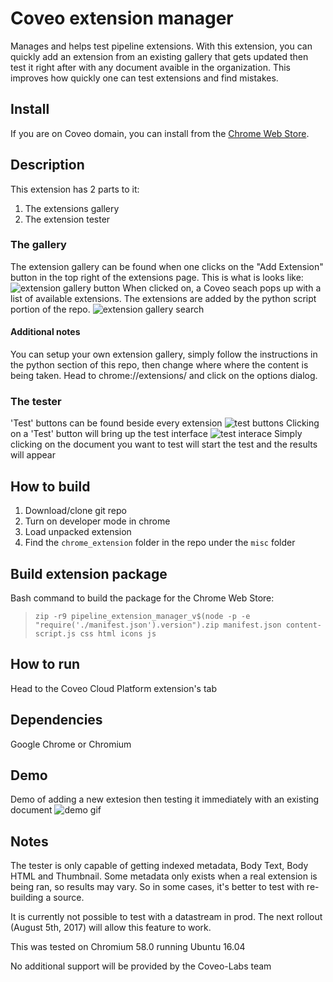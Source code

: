# Coveo extension manager
Manages and helps test pipeline extensions. With this extension, you can quickly add an extension from an existing gallery that gets updated then test it right after with any document avaible in the organization. This improves how quickly one can test extensions and find mistakes.

## Install

If you are on Coveo domain, you can install from the [Chrome Web Store](https://chrome.google.com/webstore/detail/tester-for-indexing-pipel/gbaapjhekfgfnjkijijdfkllbfhobieb?hl=en-US).

## Description
This extension has 2 parts to it:
1. The extensions gallery
2. The extension tester

### The gallery
The extension gallery can be found when one clicks on the "Add Extension" button in the top right of the extensions page.
This is what is looks like:
![extension gallery button](https://user-images.githubusercontent.com/17149559/27692683-569b0ad6-5cb5-11e7-996f-1d4f8e12c08e.png)
When clicked on, a Coveo seach pops up with a list of available extensions. The extensions are added by the python script portion of the repo.
![extension gallery search](../screenshots/extensiongallery.png)

#### Additional notes
You can setup your own extension gallery, simply follow the instructions in the python section of this repo, then
change where where the content is being taken. Head to chrome://extensions/ and click on the options dialog.

### The tester
'Test' buttons can be found beside every extension
![test buttons](https://user-images.githubusercontent.com/17149559/27692869-cd622802-5cb5-11e7-8c69-f93b6b88c5f1.png)
Clicking on a 'Test' button will bring up the test interface
![test interace](../screenshots/selectdocument.png)
Simply clicking on the document you want to test will start the test and the results will appear

## How to build
1. Download/clone git repo
2. Turn on developer mode in chrome
3. Load unpacked extension
4. Find the `chrome_extension` folder in the repo under the `misc` folder

## Build extension package

Bash command to build the package for the Chrome Web Store:
> `zip -r9 pipeline_extension_manager_v$(node -p -e "require('./manifest.json').version").zip manifest.json content-script.js css html icons js`

## How to run
Head to the Coveo Cloud Platform extension's tab

## Dependencies
Google Chrome or Chromium

## Demo
Demo of adding a new extesion then testing it immediately with an existing document
![demo gif](https://user-images.githubusercontent.com/17149559/27694135-46eed5b4-5cb9-11e7-9ab3-dac634291270.gif)


## Notes
The tester is only capable of getting indexed metadata, Body Text, Body HTML and Thumbnail.
Some metadata only exists when a real extension is being ran, so results may vary.
So in some cases, it's better to test with re-building a source.

It is currently not possible to test with a datastream in prod. The next rollout (August 5th, 2017) will allow this feature to work.

This was tested on Chromium 58.0 running Ubuntu 16.04

No additional support will be provided by the Coveo-Labs team
